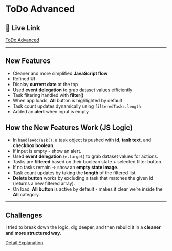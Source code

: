 # ToDo Advanced

## 🔗 Live Link

[ToDo Advanced]()

---

## New Features

-   Cleaner and more simplified **JavaScript flow**
-   Refined **UI**
-   Display **current date** at the top
-   Used **event delegation** to grab dataset values efficiently
-   Task filtering handled with **filter()**
-   When app loads, **All** button is highlighted by default
-   Task count updates dynamically using `filteredTasks.length`
-   Added an **alert** when input is empty

## How the New Features Work (JS Logic)

-   In `handleAddTask()`, a task object is pushed with **id**, **task text**, and **checkbox boolean**.
-   If input is empty - show an alert.
-   Used **event delegation** (`e.target`) to grab dataset values for actions.
-   Tasks are **filtered** based on their boolean state + selected filter button.
-   If no tasks remain → show an **empty state image**.
-   Task count updates by taking the **length** of the filtered list.
-   **Delete button** works by excluding a task that matches the given id (returns a new filtered array).
-   On load, **All button** is active by default - makes it clear we’re inside the **All** category.

---

## Challenges

I tried to break down the logic, dig deeper, and then rebuild it in a **cleaner and more structured way**.

[Detail Explanation](./EXPLAIN.md)
